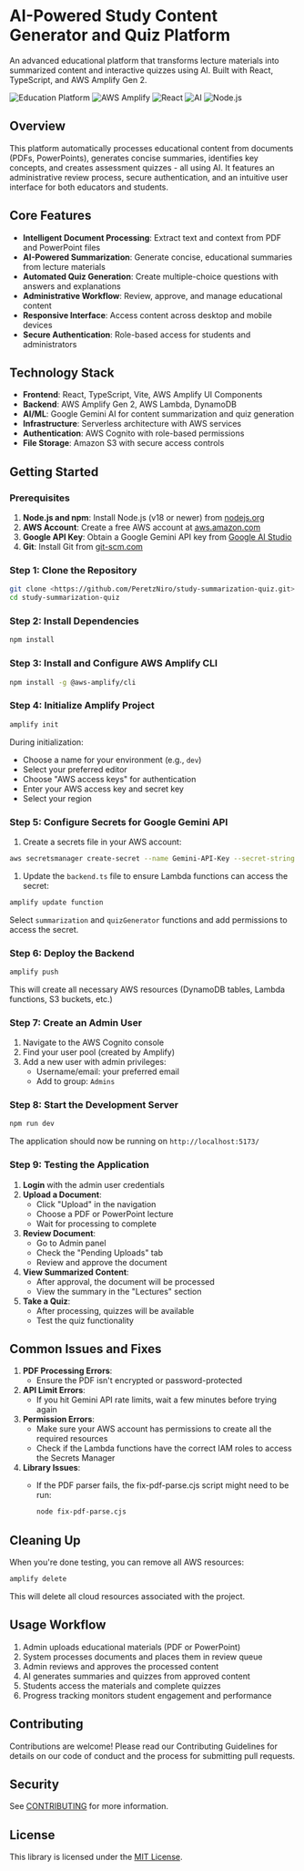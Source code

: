 # AI-Powered Study Content Generator and Quiz Platform

An advanced educational platform that transforms lecture materials into summarized content and interactive quizzes using AI. Built with React, TypeScript, and AWS Amplify Gen 2.

![Education Platform](https://img.shields.io/badge/Education-Platform-purple)
![AWS Amplify](https://img.shields.io/badge/AWS-Amplify-darkred)
![React](https://img.shields.io/badge/React-TypeScript-blue)
![AI](https://img.shields.io/badge/AI-Powered-brightgreen)
![Node.js](https://img.shields.io/badge/Node.js-Serverless-green)

## Overview

This platform automatically processes educational content from documents (PDFs, PowerPoints), generates concise summaries, identifies key concepts, and creates assessment quizzes - all using AI. It features an administrative review process, secure authentication, and an intuitive user interface for both educators and students.

## Core Features

- **Intelligent Document Processing**: Extract text and context from PDF and PowerPoint files
- **AI-Powered Summarization**: Generate concise, educational summaries from lecture materials
- **Automated Quiz Generation**: Create multiple-choice questions with answers and explanations
- **Administrative Workflow**: Review, approve, and manage educational content
- **Responsive Interface**: Access content across desktop and mobile devices
- **Secure Authentication**: Role-based access for students and administrators

## Technology Stack

- **Frontend**: React, TypeScript, Vite, AWS Amplify UI Components
- **Backend**: AWS Amplify Gen 2, AWS Lambda, DynamoDB
- **AI/ML**: Google Gemini AI for content summarization and quiz generation
- **Infrastructure**: Serverless architecture with AWS services
- **Authentication**: AWS Cognito with role-based permissions
- **File Storage**: Amazon S3 with secure access controls

## Getting Started

### Prerequisites

1. **Node.js and npm**: Install Node.js (v18 or newer) from [nodejs.org](https://nodejs.org/)
2. **AWS Account**: Create a free AWS account at [aws.amazon.com](https://aws.amazon.com/)
3. **Google API Key**: Obtain a Google Gemini API key from [Google AI Studio](https://ai.google.dev/)
4. **Git**: Install Git from [git-scm.com](https://git-scm.com/)

### Step 1: Clone the Repository

```bash
git clone <https://github.com/PeretzNiro/study-summarization-quiz.git>
cd study-summarization-quiz

```

### Step 2: Install Dependencies

```bash
npm install

```

### Step 3: Install and Configure AWS Amplify CLI

```bash
npm install -g @aws-amplify/cli

```

### Step 4: Initialize Amplify Project

```bash
amplify init

```

During initialization:

- Choose a name for your environment (e.g., `dev`)
- Select your preferred editor
- Choose "AWS access keys" for authentication
- Enter your AWS access key and secret key
- Select your region

### Step 5: Configure Secrets for Google Gemini API

1. Create a secrets file in your AWS account:

```bash
aws secretsmanager create-secret --name Gemini-API-Key --secret-string "{\\"GEMINI_API_KEY\\":\\"your-gemini-api-key\\"}"

```

1. Update the `backend.ts` file to ensure Lambda functions can access the secret:

```bash
amplify update function

```

Select `summarization` and `quizGenerator` functions and add permissions to access the secret.

### Step 6: Deploy the Backend

```bash
amplify push

```

This will create all necessary AWS resources (DynamoDB tables, Lambda functions, S3 buckets, etc.)

### Step 7: Create an Admin User

1. Navigate to the AWS Cognito console
2. Find your user pool (created by Amplify)
3. Add a new user with admin privileges:
    - Username/email: your preferred email
    - Add to group: `Admins`

### Step 8: Start the Development Server

```bash
npm run dev

```

The application should now be running on `http://localhost:5173/`

### Step 9: Testing the Application

1. **Login** with the admin user credentials
2. **Upload a Document**:
    - Click "Upload" in the navigation
    - Choose a PDF or PowerPoint lecture
    - Wait for processing to complete
3. **Review Document**:
    - Go to Admin panel
    - Check the "Pending Uploads" tab
    - Review and approve the document
4. **View Summarized Content**:
    - After approval, the document will be processed
    - View the summary in the "Lectures" section
5. **Take a Quiz**:
    - After processing, quizzes will be available
    - Test the quiz functionality

## Common Issues and Fixes

1. **PDF Processing Errors**:
    - Ensure the PDF isn't encrypted or password-protected
2. **API Limit Errors**:
    - If you hit Gemini API rate limits, wait a few minutes before trying again
3. **Permission Errors**:
    - Make sure your AWS account has permissions to create all the required resources
    - Check if the Lambda functions have the correct IAM roles to access the Secrets Manager
4. **Library Issues**:
    - If the PDF parser fails, the fix-pdf-parse.cjs script might need to be run:
        
        ```bash
        node fix-pdf-parse.cjs
        
        ```
        

## Cleaning Up

When you're done testing, you can remove all AWS resources:

```bash
amplify delete

```

This will delete all cloud resources associated with the project.

## Usage Workflow
1. Admin uploads educational materials (PDF or PowerPoint)
2. System processes documents and places them in review queue
3. Admin reviews and approves the processed content
4. AI generates summaries and quizzes from approved content
5. Students access the materials and complete quizzes
6. Progress tracking monitors student engagement and performance

## Contributing
Contributions are welcome! Please read our Contributing Guidelines for details on our code of conduct and the process for submitting pull requests.

## Security

See [CONTRIBUTING](CONTRIBUTING.md#security-issue-notifications) for more information.

## License

This library is licensed under the [MIT License](LICENSE).